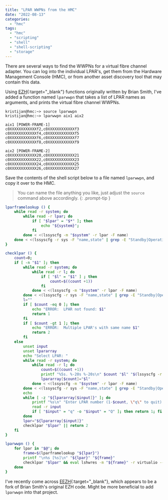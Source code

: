 ```yaml
---
title: "LPAR WWPNs from the HMC"
date: "2022-08-13"
categories:
  - "hmc"
tags:
  - "hmc"
  - "scripting"
  - "shell"
  - "shell-scripting"
  - "storage"
---
```


There are several ways to find the WWPNs for a virtual fibre channel adapter. You can log into the individual LPAR's, get them from the Hardware Management Console (HMC), or from another asset discovery tool that may contain this data.

Using [EZH](http://ezh.sourceforge.net){:target="_blank"} functions originally written by Brian Smith, I've added a function named `lparwwpn` that takes a list of LPAR names as arguments, and prints the virtual fibre channel WWPNs.

```terminal
kristijan@hmc:~> source lparwwpn
kristijan@hmc:~> lparwwpn aix1 aix2

aix1 [POWER-FRAME-1]
c0XXXXXXXXXXXXf2,c0XXXXXXXXXXXXf3
c0XXXXXXXXXXXXf4,c0XXXXXXXXXXXXf5
c0XXXXXXXXXXXXf6,c0XXXXXXXXXXXXf7
c0XXXXXXXXXXXXf8,c0XXXXXXXXXXXXf9

aix2 [POWER-FRAME-2]
c0XXXXXXXXXXXX20,c0XXXXXXXXXXXX21
c0XXXXXXXXXXXX22,c0XXXXXXXXXXXX23
c0XXXXXXXXXXXX24,c0XXXXXXXXXXXX25
c0XXXXXXXXXXXX26,c0XXXXXXXXXXXX27
```

Save the contents of the shell script below to a file named `lparwwpn`, and copy it over to the HMC.

> You can name the file anything you like, just adjust the `source` command above accordingly.
{: .prompt-tip }

```bash
lparframelookup () {
    while read -r system; do
        while read -r lpar; do
            if [ "$lpar" = "$*" ]; then
                echo "${system}";
            fi
        done < <(lssyscfg -m "$system" -r lpar -F name)
    done < <(lssyscfg -r sys -F "name,state" | grep -E "Standby|Operating" | cut -d, -f 1) | tail -n 1
}

checklpar () {
    count=0;
    if [ -n "$1" ]; then
        while read -r system; do
            while read -r l; do
                if [ "$l" = "$1" ] ; then
                    count=$((count +1))
                fi
            done < <(lssyscfg -m "$system" -r lpar -F name)
        done < <(lssyscfg -r sys -F "name,state" | grep -E "Standby|Operating" | cut -d, -f 1)
        l=""
        if [ $count -eq 0 ]; then
            echo "ERROR:  LPAR not found: $1"
            return 1
        fi
        if [ $count -gt 1 ]; then
            echo "ERROR:  Multiple LPAR's with same name $1"
            return 2
        fi
    else
        unset input
        unset lpararray
        echo "Select LPAR: "
        while read -r system; do
            while read -r l; do
                count=$((count +1))
                printf "%5s. %-20s %-20s\n" $count "$l" "$(lssyscfg -r lpar -m \""${system}"\" -F state --filter lpar_names=\""${l}"\")"
                lpararray[$count]="$l"
            done < <(lssyscfg -m "$system" -r lpar -F name)
        done < <(lssyscfg -r sys -F "name,state" | grep -E "Standby|Operating" | cut -d, -f 1)
        echo
        while [ -z "${lpararray[$input]}" ]; do
            printf "%s\n" "Enter LPAR number (1-$count, \"q\" to quit): ";
            read -r input
            if [ "$input" = "q" -o "$input" = "Q" ]; then return 1; fi
        done
        lpar="${lpararray[$input]}"
        checklpar "$lpar" || return 2
    fi
}

lparwwpn () {
    for lpar in "$@"; do
        frame=$(lparframelookup "${lpar}")
        printf "\n%s [%s]\n" "${lpar}" "${frame}"
        checklpar "$lpar" && eval lshwres -m "${frame}" -r virtualio --rsubtype fc --level lpar --filter \"lpar_names="${lpar}"\" | cut -d '=' -f11 | sed 's/\"//' | sort;
    done
}
```

I've recently come across [EEZH](https://github.com/opokam/eezh){:target="_blank"}, which appears to be a fork of Brian Smith's original EZH code. Might be more beneficial to add `lparwwpn` into that project.
